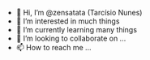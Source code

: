 - 👋 Hi, I’m @zensatata (Tarcísio Nunes)
- 👀 I’m interested in much things
- 🌱 I’m currently learning many things 
- 💞️ I’m looking to collaborate on ...
- 📫 How to reach me ...

<!---
zensatata/zensatata is a ✨ special ✨ repository because its `README.md` (this file) appears on your GitHub profile.
You can click the Preview link to take a look at your changes.
--->
